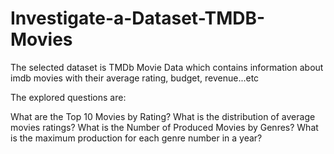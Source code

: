 # Investigate-a-Dataset-TMDB-Movies
The selected dataset is TMDb Movie Data which contains information about imdb movies with their average rating, budget, revenue...etc

The explored questions are:

What are the Top 10 Movies by Rating?
What is the distribution of average movies ratings?
What is the Number of Produced Movies by Genres?
What is the maximum production for each genre number in a year?
